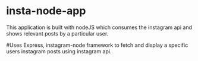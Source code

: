 # insta-node-app
This application is built with nodeJS which consumes the instagram api and shows relevant posts by a particular user.

#Uses Express, instagram-node framework to fetch and display a specific users instagram posts using instagram api.
